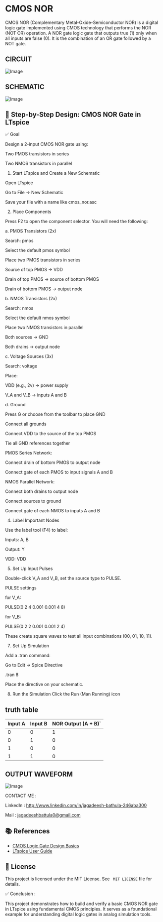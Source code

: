 # CMOS NOR

CMOS NOR (Complementary Metal-Oxide-Semiconductor NOR) is a digital logic gate implemented using CMOS technology that performs the NOR (NOT OR) operation. 
A NOR gate logic gate that outputs true (1) only when all inputs are false (0). It is the combination of an OR gate followed by a NOT gate.

## CIRCUIT

![Image](https://github.com/user-attachments/assets/ba37fe25-7851-4e44-9ea7-e5625601cc1f)

## SCHEMATIC

![Image](https://github.com/user-attachments/assets/49866b93-0029-44bf-aea1-1f9e39c02737)

## 🧪 Step-by-Step Design: CMOS NOR Gate in LTspice

✅ Goal

Design a 2-input CMOS NOR gate using:

Two PMOS transistors in series

Two NMOS transistors in parallel

1. Start LTspice and Create a New Schematic

Open LTspice

Go to File → New Schematic

Save your file with a name like cmos_nor.asc

2. Place Components

Press F2 to open the component selector. You will need the following:

a. PMOS Transistors (2x)

Search: pmos

Select the default pmos symbol

Place two PMOS transistors in series

Source of top PMOS → VDD

Drain of top PMOS → source of bottom PMOS

Drain of bottom PMOS → output node

b. NMOS Transistors (2x)

Search: nmos

Select the default nmos symbol

Place two NMOS transistors in parallel

Both sources → GND

Both drains → output node

c. Voltage Sources (3x)

Search: voltage

Place:

VDD (e.g., 2v) → power supply

V_A and V_B → inputs A and B

d. Ground

Press G or choose from the toolbar to place GND

Connect all grounds

Connect VDD to the source of the top PMOS

Tie all GND references together

PMOS Series Network:

Connect drain of bottom PMOS to output node

Connect gate of each PMOS to input signals A and B

NMOS Parallel Network:

Connect both drains to output node

Connect sources to ground

Connect gate of each NMOS to inputs A and B

4. Label Important Nodes

Use the label tool (F4) to label:

Inputs: A, B

Output: Y

VDD: VDD

5. Set Up Input Pulses

Double-click V_A and V_B, set the source type to PULSE.

 PULSE settings 
 
 for V_A:

PULSE(0 2 4 0.001 0.001 4 8)

 for V_B:

PULSE(0 2 2 0.001 0.001 2 4)

These create square waves to test all input combinations (00, 01, 10, 11).

7. Set Up Simulation

Add a .tran command:

Go to Edit → Spice Directive

.tran 8

Place the directive on your schematic.

8. Run the Simulation
Click the Run (Man Running) icon

## truth table

| Input A |	Input B	|	NOR Output (A + B)` |
|---------|---------|---------------------|
|    0    |   0     |		      1           |
|    0    | 	1     |     		0           |
|    1    |  	0  	  |       	0           |
|    1    |  	1     |     		0           |

## OUTPUT WAVEFORM

![Image](https://github.com/user-attachments/assets/fb53e2e9-4319-4188-bb66-12cbb2269d2d)

CONTACT ME :

LinkedIn : http://www.linkedin.com/in/jagadeesh-bathula-246aba300

Mail : jagadeeshbattula0@gmail.com 

## 📚 References

- [CMOS Logic Gate Design Basics](https://en.wikipedia.org/wiki/CMOS)
- [LTspice User Guide](https://www.analog.com/media/en/simulation-models/spice-models/LTspiceGettingStartedGuide.pdf)

## 🔖 License

This project is licensed under the MIT License. See ` MIT LICENSE` file for details.


✅ Conclusion :

This project demonstrates how to build and verify a basic CMOS NOR gate in LTspice using fundamental CMOS principles. It serves as a foundational example for understanding digital logic gates in analog simulation tools.

